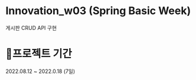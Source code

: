 Innovation_w03 (Spring Basic Week)
==================================
게시판 CRUD API 구현

📆프로젝트 기간
==================================
2022.08.12 ~ 2022.0.18 (7일)
